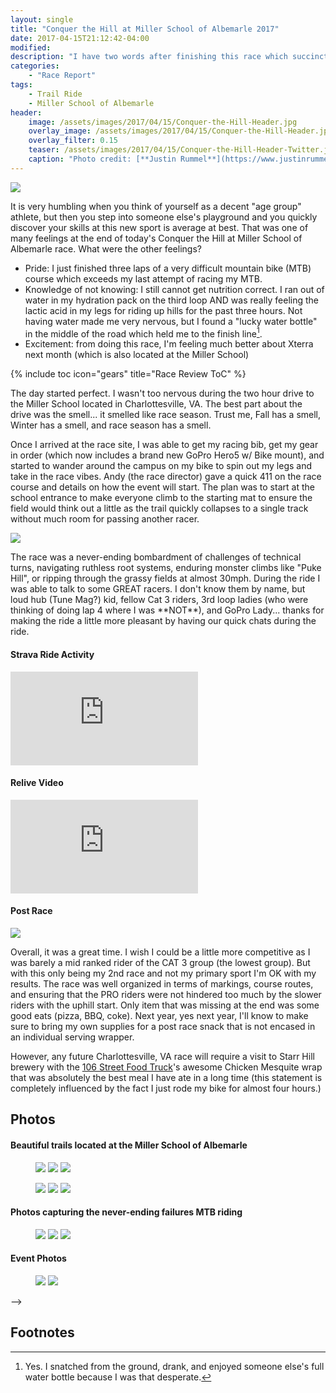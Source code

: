 ```yaml
---
layout: single
title: "Conquer the Hill at Miller School of Albemarle 2017"
date: 2017-04-15T21:12:42-04:00
modified:
description: "I have two words after finishing this race which succinctly describes how I feel after finishing Conquer the Hill: Lactic Acid."
categories:
    - "Race Report"
tags:
    - Trail Ride
    - Miller School of Albemarle
header:
    image: /assets/images/2017/04/15/Conquer-the-Hill-Header.jpg            # Twitter (use 'overlay_image')
    overlay_image: /assets/images/2017/04/15/Conquer-the-Hill-Header.jpg    # Article header at 2048x768
    overlay_filter: 0.15
    teaser: /assets/images/2017/04/15/Conquer-the-Hill-Header-Twitter.jpg   # Shrink image to 575x216
    caption: "Photo credit: [**Justin Rummel**](https://www.justinrummel.com)"
---
```

<p class="align-right"><a href="{{ site.url }}/assets/images/2017/04/15/Conquer-the-Hill-LG-11.jpg"><img src="{{ site.url }}/assets/images/2017/04/15/Conquer-the-Hill-SM-11.jpg" /></a></p>It is very humbling when you think of yourself as a decent "age group" athlete, but then you step into someone else's playground and you quickly discover your skills at this new sport is average at best.  That was one of many feelings at the end of today's Conquer the Hill at Miller School of Albemarle race.  What were the other feelings?

- Pride: I just finished three laps of a very difficult mountain bike (MTB) course which exceeds my last attempt of racing my MTB.
- Knowledge of not knowing: I still cannot get nutrition correct.  I ran out of water in my hydration pack on the third loop AND was really feeling the lactic acid in my legs for riding up hills for the past three hours.  Not having water made me very nervous, but I found a "lucky water bottle" in the middle of the road which held me to the finish line[^1].
- Excitement: from doing this race, I'm feeling much better about Xterra next month (which is also located at the Miller School)

<!-- Table of Contents -->
{% include toc icon="gears" title="Race Review ToC" %}

The day started perfect.  I wasn't too nervous during the two hour drive to the Miller School located in Charlottesville, VA.  The best part about the drive was the smell... it smelled like race season.  Trust me, Fall has a smell, Winter has a smell, and race season has a smell.

Once I arrived at the race site, I was able to get my racing bib, get my gear in order (which now includes a brand new GoPro Hero5 w/ Bike mount), and started to wander around the campus on my bike to spin out my legs and take in the race vibes.  Andy (the race director) gave a quick 411 on the race course and details on how the event will start.  The plan was to start at the school entrance to make everyone climb to the starting mat to ensure the field would think out a little as the trail quickly collapses to a single track without much room for passing another racer.

<p class="align-left"><a href="{{ site.url }}/assets/images/2017/04/15/Conquer-the-Hill-LG-10.jpg"><img src="{{ site.url }}/assets/images/2017/04/15/Conquer-the-Hill-SM-10.jpg" /></a></p>The race was a never-ending bombardment of challenges of technical turns, navigating ruthless root systems, enduring monster climbs like "Puke Hill", or ripping through the grassy fields at almost 30mph.  During the ride I was able to talk to some GREAT racers.  I don't know them by name, but loud hub (Tune Mag?) kid, fellow Cat 3 riders, 3rd loop ladies (who were thinking of doing lap 4 where I was **NOT**), and GoPro Lady... thanks for making the ride a little more pleasant by having our quick chats during the ride.


<!-- Strava Frame -->
#### Strava Ride Activity
<div class="embed-container embed-container-16x9">
    <iframe src='https://www.strava.com/activities/943701913/embed/e83ea2c06399862fb9f8db945c968587d267a6bd' frameborder='0' scrolling='no' allowtransparency webkitAllowFullScreen mozallowfullscreen allowFullScreen></iframe>
</div>


<!-- Relive Frame -->
#### Relive Video
<div class="embed-container embed-container-16x9">
    <iframe src='https://www.relive.cc/view/943701913/embed?x-ref=sc' frameborder='0' scrolling='no' allowtransparency webkitAllowFullScreen mozallowfullscreen allowFullScreen></iframe>
</div>


#### Post Race

<p class="align-right"><a href="{{ site.url }}/assets/images/2017/04/15/Conquer-the-Hill-LG-12.jpg"><img src="{{ site.url }}/assets/images/2017/04/15/Conquer-the-Hill-SM-12.jpg" /></a></p>Overall, it was a great time.  I wish I could be a little more competitive as I was barely a mid ranked rider of the CAT 3 group (the lowest group).  But with this only being my 2nd race and not my primary sport I'm OK with my results.  The race was well organized in terms of markings, course routes, and ensuring that the PRO riders were not hindered too much by the slower riders with the uphill start.  Only item that was missing at the end was some good eats (pizza, BBQ, coke).  Next year, yes next year, I'll know to make sure to bring my own supplies for a post race snack that is not encased in an individual serving wrapper.

However, any future Charlottesville, VA race will require a visit to Starr Hill brewery with the [106 Street Food Truck][106]'s awesome Chicken Mesquite wrap that was absolutely the best meal I have ate in a long time (this statement is completely influenced by the fact I just rode my bike for almost four hours.)

<!-- 
Race Results
---

#### Rankings[^2]

- Overall: Placed 10th out of 100 (top 10%).
- Gender: Placed 10th out of 50 (top 20%).
- Male 40-44: Placed 5th out of 9

-->

Photos
---

#### Beautiful trails located at the Miller School of Albemarle

<figure class="third">
<a href="{{ site.url }}/assets/images/2017/04/15/Conquer-the-Hill-LG-1.jpg"><img src="{{ site.url }}/assets/images/2017/04/15/Conquer-the-Hill-SM-1.jpg" /></a>
<a href="{{ site.url }}/assets/images/2017/04/15/Conquer-the-Hill-LG-2.jpg"><img src="{{ site.url }}/assets/images/2017/04/15/Conquer-the-Hill-SM-2.jpg" /></a>
<a href="{{ site.url }}/assets/images/2017/04/15/Conquer-the-Hill-LG-3.jpg"><img src="{{ site.url }}/assets/images/2017/04/15/Conquer-the-Hill-SM-3.jpg" /></a>
</figure>

<figure class="third">
<a href="{{ site.url }}/assets/images/2017/04/15/Conquer-the-Hill-LG-4.jpg"><img src="{{ site.url }}/assets/images/2017/04/15/Conquer-the-Hill-SM-4.jpg" /></a>
<a href="{{ site.url }}/assets/images/2017/04/15/Conquer-the-Hill-LG-6.jpg"><img src="{{ site.url }}/assets/images/2017/04/15/Conquer-the-Hill-SM-6.jpg" /></a>
<a href="{{ site.url }}/assets/images/2017/04/15/Conquer-the-Hill-LG-7.jpg"><img src="{{ site.url }}/assets/images/2017/04/15/Conquer-the-Hill-SM-7.jpg" /></a>
</figure>

#### Photos capturing the never-ending failures MTB riding

<figure class="third">
<a href="{{ site.url }}/assets/images/2017/04/15/Conquer-the-Hill-LG-5.jpg"><img src="{{ site.url }}/assets/images/2017/04/15/Conquer-the-Hill-SM-5.jpg" /></a>
<a href="{{ site.url }}/assets/images/2017/04/15/Conquer-the-Hill-LG-8.jpg"><img src="{{ site.url }}/assets/images/2017/04/15/Conquer-the-Hill-SM-8.jpg" /></a>
<a href="{{ site.url }}/assets/images/2017/04/15/Conquer-the-Hill-LG-9.jpg"><img src="{{ site.url }}/assets/images/2017/04/15/Conquer-the-Hill-SM-9.jpg" /></a>
</figure>


#### Event Photos

<figure class="half">
<a href="{{ site.url }}/assets/images/2017/04/15/Conquer-the-Hill-PRO-LG-1.jpg"><img src="{{ site.url }}/assets/images/2017/04/15/Conquer-the-Hill-PRO-SM-1.jpg" /></a>
<a href="{{ site.url }}/assets/images/2017/04/15/Conquer-the-Hill-PRO-LG-2.jpg"><img src="{{ site.url }}/assets/images/2017/04/15/Conquer-the-Hill-PRO-SM-2.jpg" /></a>
</figure>
-->




Footnotes
---

[^1]: Yes.  I snatched from the ground, drank, and enjoyed someone else's full water bottle because I was that desperate.
[^2]: Official Race Results available at [EVENT Results page][event_results].

[106]: http://106streetfood.wixsite.com/106streetfood
[event_results]: https://www.bikereg.com/Results/
